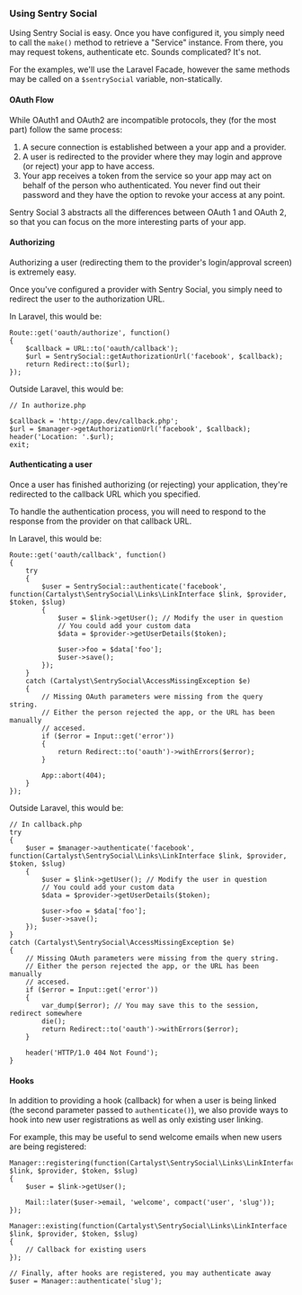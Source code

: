 ### Using Sentry Social

Using Sentry Social is easy. Once you have configured it, you simply need to call the `make()` method to retrieve a "Service" instance. From there, you may request tokens, authenticate etc. Sounds complicated? It's not.

For the examples, we'll use the Laravel Facade, however the same methods may be called on a `$sentrySocial` variable, non-statically.

#### OAuth Flow

While OAuth1 and OAuth2 are incompatible protocols, they (for the most part) follow the same process:

1. A secure connection is established between a your app and a provider.
2. A user is redirected to the provider where they may login and approve (or reject) your app to have access.
3. Your app receives a token from the service so your app may act on behalf of the person who authenticated. You never find out their password and they have the option to revoke your access at any point.

Sentry Social 3 abstracts all the differences between OAuth 1 and OAuth 2, so that you can focus on the more interesting parts of your app.

#### Authorizing

Authorizing a user (redirecting them to the provider's login/approval screen) is extremely easy.

Once you've configured a provider with Sentry Social, you simply need to redirect the user to the authorization URL.

In Laravel, this would be:

	Route::get('oauth/authorize', function()
	{
		$callback = URL::to('oauth/callback');
		$url = SentrySocial::getAuthorizationUrl('facebook', $callback);
		return Redirect::to($url);
	});

Outside Laravel, this would be:

	// In authorize.php

	$callback = 'http://app.dev/callback.php';
	$url = $manager->getAuthorizationUrl('facebook', $callback);
	header('Location: '.$url);
	exit;

#### Authenticating a user

Once a user has finished authorizing (or rejecting) your application, they're redirected to the callback URL which you specified.

To handle the authentication process, you will need to respond to the response from the provider on that callback URL.

In Laravel, this would be:

	Route::get('oauth/callback', function()
	{
		try
		{
			$user = SentrySocial::authenticate('facebook', function(Cartalyst\SentrySocial\Links\LinkInterface $link, $provider, $token, $slug)
			{
				$user = $link->getUser(); // Modify the user in question
				// You could add your custom data
				$data = $provider->getUserDetails($token);
				
				$user->foo = $data['foo'];
				$user->save();
			});
		}
		catch (Cartalyst\SentrySocial\AccessMissingException $e)
		{
			// Missing OAuth parameters were missing from the query string.
			// Either the person rejected the app, or the URL has been manually
			// accesed.
			if ($error = Input::get('error'))
			{
				return Redirect::to('oauth')->withErrors($error);
			}
			
			App::abort(404);
		}
	});

Outside Laravel, this would be:

	// In callback.php
	try
	{
		$user = $manager->authenticate('facebook', function(Cartalyst\SentrySocial\Links\LinkInterface $link, $provider, $token, $slug)
		{
			$user = $link->getUser(); // Modify the user in question
			// You could add your custom data
			$data = $provider->getUserDetails($token);
			
			$user->foo = $data['foo'];
			$user->save();
		});
	}
	catch (Cartalyst\SentrySocial\AccessMissingException $e)
	{
		// Missing OAuth parameters were missing from the query string.
		// Either the person rejected the app, or the URL has been manually
		// accesed.
		if ($error = Input::get('error'))
		{
			var_dump($error); // You may save this to the session, redirect somewhere
			die();
			return Redirect::to('oauth')->withErrors($error);
		}
		
		header('HTTP/1.0 404 Not Found');
	}

#### Hooks

In addition to providing a hook (callback) for when a user is being linked (the second parameter passed to `authenticate()`), we also provide ways to hook into new user registrations as well as only existing user linking.

For example, this may be useful to send welcome emails when new users are being registered:

	Manager::registering(function(Cartalyst\SentrySocial\Links\LinkInterface $link, $provider, $token, $slug)
	{
		$user = $link->getUser();
		
		Mail::later($user->email, 'welcome', compact('user', 'slug'));
	});
	
	Manager::existing(function(Cartalyst\SentrySocial\Links\LinkInterface $link, $provider, $token, $slug)
	{
		// Callback for existing users
	});

	// Finally, after hooks are registered, you may authenticate away
	$user = Manager::authenticate('slug');